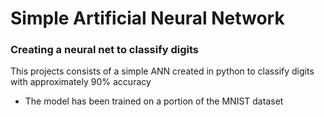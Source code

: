# Simple Artificial Neural Network

### Creating a neural net to classify digits

This projects consists of a simple ANN created in python to classify digits with approximately 90% accuracy

- The model has been trained on a portion of the MNIST dataset

